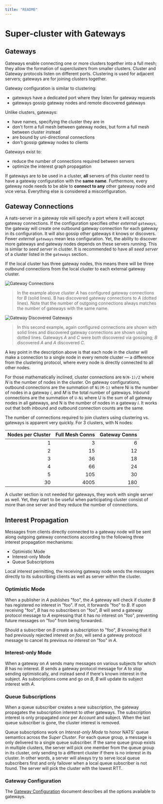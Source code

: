 ```yaml
---
title: "README"
---
```

# Super-cluster with Gateways

## Gateways

Gateways enable connecting one or more clusters together into a full mesh; they allow the formation of superclusters from smaller clusters. Cluster and Gateway protocols listen on different ports. Clustering is used for adjacent servers; gateways are for joining clusters together.

Gateway configuration is similar to clustering:

* gateways have a dedicated port where they listen for gateway requests
* gateways gossip gateway nodes and remote discovered gateways

Unlike clusters, gateways:

* have names, specifying the cluster they are in
* don't form a full mesh between gateway nodes, but form a full mesh between cluster instead
* are bound by uni-directional connections
* don't gossip gateway nodes to clients

Gateways exist to:

* reduce the number of connections required between servers 
* optimize the interest graph propagation

If gateways are to be used in a cluster, **all** servers of this cluster need to have a gateway configuration with the **same name**. Furthermore, every gateway node needs to be able to **connect to any** other gateway node and vice versa. Everything else is considered a misconfiguration.

## Gateway Connections

A nats-server in a gateway role will specify a port where it will accept gateway connections. If the configuration specifies other _external_ `gateways`, the gateway will create one outbound gateway connection for each gateway in its configuration. It will also gossip other gateways it knows or discovers. Fewer _external_ `gateways` mean less configuration. Yet, the ability to discover more gateways and gateway nodes depends on these servers running. This is similar to _seed server_ in cluster. It is recommended to have all _seed server_ of a cluster listed in the `gateways` section.

If the local cluster has three gateway nodes, this means there will be three outbound connections from the local cluster to each external gateway cluster.

![Gateway Connections](../../../.gitbook/assets/simple.svg)

> In the example above cluster _A_ has configured gateway connections for _B_ \(solid lines\). B has discovered gateway connections to _A_ \(dotted lines\). Note that the number of outgoing connections always matches the number of gateways with the same name.

![Gateway Discovered Gateways](../../../.gitbook/assets/three_gw.svg)

> In this second example, again configured connections are shown with solid lines and discovered gateway connections are shown using dotted lines. Gateways _A_ and _C_ were both discovered via gossiping; _B_ discovered _A_ and _A_ discovered _C_.

A key point in the description above is that each node in the cluster will make a connection to a single node in every remote cluster — a difference from the clustering protocol, where every node is directly connected to all other nodes.

For those mathematically inclined, cluster connections are `N(N-1)/2` where _N_ is the number of nodes in the cluster. On gateway configurations, outbound connections are the summation of `Ni(M-1)` where Ni is the number of nodes in a gateway _i_, and _M_ is the total number of gateways. Inbound connections are the summation of `U-Ni` where U is the sum of all gateway nodes in all gateways, and N is the number of nodes in a gateway _i_. It works out that both inbound and outbound connection counts are the same.

The number of connections required to join clusters using clustering vs. gateways is apparent very quickly. For 3 clusters, with N nodes:

| Nodes per Cluster | Full Mesh Conns | Gateway Conns |
| ---: | ---: | ---: |
| 1 | 3 | 6 |
| 2 | 15 | 12 |
| 3 | 36 | 18 |
| 4 | 66 | 24 |
| 5 | 105 | 30 |
| 30 | 4005 | 180 |

A cluster section is not needed for gateways, they work with single server as well. Yet, they start to be useful when participating cluster consist of more than one server and they reduce the number of connections.

## Interest Propagation

Messages from clients directly connected to a gateway node will be sent along outgoing gateway connections according to the following three interest propagation mechanisms:

* Optimistic Mode
* Interest-only Mode
* Queue Subscriptions

Local interest permitting, the receiving gateway node sends the messages directly to its subscribing clients as well as server within the cluster.

### Optimistic Mode

When a publisher in _A_ publishes "foo", the _A_ gateway will check if cluster _B_ has registered _no_ interest in "foo". If not, it forwards "foo" to _B_. If upon receiving "foo", _B_ has no subscribers on "foo", _B_ will send a gateway protocol message to _A_ expressing that it has no interest on "foo", preventing future messages on "foo" from being forwarded.

Should a subscriber on _B_ create a subscription to "foo", _B_ knowing that it had previously rejected interest on _foo_, will send a gateway protocol message to cancel its previous _no interest_ on "foo" in _A_.

### Interest-only Mode

When a gateway on _A_ sends many messages on various subjects for which _B_ has no interest. _B_ sends a gateway protocol message for _A_ to stop sending optimistically, and instead send if there's known interest in the subject. As subscriptions come and go on _B_, _B_ will update its subject interest with _A_.

### Queue Subscriptions

When a queue subscriber creates a new subscription, the gateway propagates the subscription interest to other gateways. The subscription interest is only propagated _once_ per _Account_ and subject. When the last queue subscriber is gone, the cluster interest is removed.

Queue subscriptions work on _Interest-only Mode_ to honor NATS' queue semantics across the _Super Cluster_. For each queue group, a message is only delivered to a single queue subscriber. If the same queue group exists in multiple clusters, the server will pick one member from the queue group in its cluster, only sending to a different cluster if there is no interest in its cluster. In other words, a server will always try to serve local queue subscribers first and only failover when a local queue subscriber is not found. The server will pick the cluster with the lowest RTT.

### Gateway Configuration

The [Gateway Configuration](gateway) document describes all the options available to gateways.

